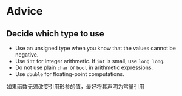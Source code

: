 # Advice

## Decide which type to use

- Use an unsigned type when you know that the values cannot be negative.
- Use `int` for integer arithmetic. If `int` is small, use `long long`.
- Do not use plain `char` or `bool` in arithmetic expressions.
- Use `double` for floating-point computations.

如果函数无须改变引用形参的值，最好将其声明为常量引用
